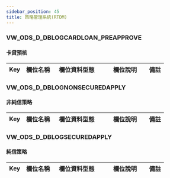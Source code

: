 ```yaml
---
sidebar_position: 45
title: 策略管理系統(RTDM)
---
```


### VW_ODS_D_DBLOGCARDLOAN_PREAPPROVE
#### 卡貸預核
| Key | 欄位名稱  | 欄位資料型態        | 欄位說明     | 備註 |
| --- | --------- | ------------------- | ------------ | ---- |
### VW_ODS_D_DBLOGNONSECUREDAPPLY
#### 非純信策略
| Key | 欄位名稱  | 欄位資料型態        | 欄位說明     | 備註 |
| --- | --------- | ------------------- | ------------ | ---- |
### VW_ODS_D_DBLOGSECUREDAPPLY
#### 純信策略
| Key | 欄位名稱  | 欄位資料型態        | 欄位說明     | 備註 |
| --- | --------- | ------------------- | ------------ | ---- |